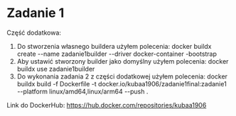 # Zadanie 1
Część dodatkowa:
1. Do stworzenia własnego buildera użyłem polecenia: docker buildx create --name zadanie1builder --driver docker-container -bootstrap
2. Aby ustawić stworzony builder jako domyślny użyłem polecenia: docker buildx use zadanie1builder
3. Do wykonania zadania 2 z części dodatkowej użyłem polecenia: docker buildx build -f Dockerfile -t docker.io/kubaa1906/zadanie1final:zadanie1 --platform linux/amd64,linux/arm64 --push .

Link do DockerHub: https://hub.docker.com/repositories/kubaa1906
